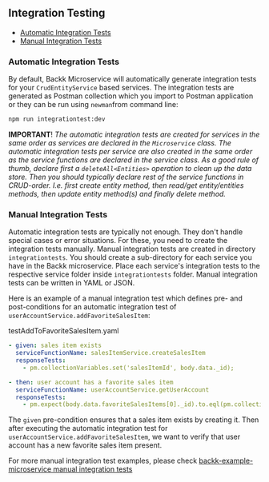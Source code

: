 ## Integration Testing

- [Automatic Integration Tests](#automaticintegrationtests)
- [Manual Integration Tests](#manualintegrationtests)

### <a name="automaticintegrationtests"></a> Automatic Integration Tests
By default, Backk Microservice will automatically generate integration tests for your `CrudEntityService` based 
services. The integration tests are generated as Postman collection which you import to Postman application or
they can be run using `newman`from command line:

```bash
npm run integrationtest:dev
```

**IMPORTANT**!
*The automatic integration tests are created for services in the same order as services are declared in the `Microservice`
class. The automatic integration tests per service are also created in the same order as the service functions are
declared in the service class. As a good rule of thumb, declare first a `deleteAll<Entities>` operation to clean up the data store.
Then you should typically declare rest of the service functions in CRUD-order. I.e. first create entity method, then read/get entity/entities methods,
then update entity method(s) and finally delete method.*

### <a name="manualintegrationtests"></a> Manual Integration Tests
Automatic integration tests are typically not enough. They don't handle special cases or error situations.
For these, you need to create the integration tests manually. Manual integration tests are created in directory
`integrationtests`. You should create a sub-directory for each service you have in the Backk microservice.
Place each service's integration tests to the respective service folder inside `integrationtests` folder.
Manual integration tests can be written in YAML or JSON.

Here is an example of a manual integration test which defines pre- and post-conditions for an automatic
integration test of `userAccountService.addFavoriteSalesItem`:

testAddToFavoriteSalesItem.yaml
```yaml
- given: sales item exists
  serviceFunctionName: salesItemService.createSalesItem
  responseTests:
    - pm.collectionVariables.set('salesItemId', body.data._id);

- then: user account has a favorite sales item
  serviceFunctionName: userAccountService.getUserAccount
  responseTests:
    - pm.expect(body.data.favoriteSalesItems[0]._id).to.eql(pm.collectionVariables.get('salesItemId'))
```

The `given` pre-condition ensures that a sales item exists by creating it. Then after executing the 
automatic integration test for `userAccountService.addFavoriteSalesItem`, we want to verify that
user account has a new favorite sales item present.

For more manual integration test examples, please check [backk-example-microservice manual integration tests](https://github.com/backk-node/backk-example-microservice/tree/main/integrationtests)
